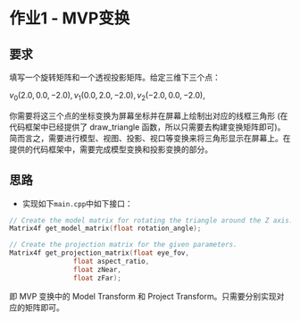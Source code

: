 # 作业1 - MVP变换

## 要求

填写一个旋转矩阵和一个透视投影矩阵。给定三维下三个点：

$v_0 (2.0,0.0,−2.0), v_1 (0.0,2.0,−2.0), v_2 (−2.0,0.0,−2.0)$, 

你需要将这三个点的坐标变换为屏幕坐标并在屏幕上绘制出对应的线框三角形 (在代码框架中已经提供了 draw_triangle 函数，所以只需要去构建变换矩阵即可)。简而言之，需要进行模型、视图、投影、视口等变换来将三角形显示在屏幕上。在提供的代码框架中，需要完成模型变换和投影变换的部分。

## 思路

- 实现如下`main.cpp`中如下接口：
```c++
// Create the model matrix for rotating the triangle around the Z axis.
Matrix4f get_model_matrix(float rotation_angle);

// Create the projection matrix for the given parameters.
Matrix4f get_projection_matrix(float eye_fov, 
				float aspect_ratio,
 				float zNear,
				float zFar);

```

即 MVP 变换中的 Model Transform 和 Project Transform。只需要分别实现对应的矩阵即可。
